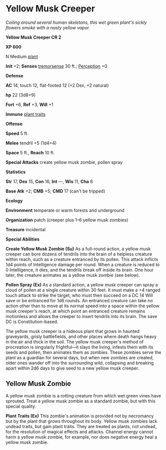 # Yellow Musk Creeper

_Coiling around several human skeletons, this wet green plant's sickly flowers smoke with a nasty yellow vapor._

**Yellow Musk Creeper CR 2**

**XP 600**

N Medium [plant](creatureTypes.html#_plant)

**Init** +2; **Senses** [tremorsense](universalMonsterRules.html#_tremorsense) 30 ft.; [Perception](../skills/perception.html#_perception) +0

**Defense**

**AC** 14, touch 12, flat-footed 12 (+2 Dex, +2 natural)

**hp** 22 (3d8+9)

**Fort** +6, **Ref** +3, **Will** +1

**Immune** [plant traits](universalMonsterRules.html#_plant-traits)

**Offense**

**Speed** 5 ft.

**Melee** tendril +5 (1d4+4)

**Space** 5 ft., **Reach** 10 ft.

**Special Attacks** create yellow musk zombie, pollen spray

**Statistics**

**Str** 17, **Dex** 15, **Con** 16, **Int** —, **Wis** 11, **Cha** 8

**Base Atk** +2; **CMB** +5; **CMD** 17 (can't be tripped)

**Ecology**

**Environment** temperate or warm forests and underground

**Organization** patch (creeper plus 1–6 yellow musk zombies)

**Treasure** incidental

**Special Abilities**

**Create Yellow Musk Zombie (Su)** As a full-round action, a yellow musk creeper can bore dozens of tendrils into the brain of a helpless creature within reach, such as a creature entranced by its pollen. This attack inflicts 1d4 points of Intelligence damage per round. When a creature is reduced to 0 Intelligence, it dies, and the tendrils break off inside its brain. One hour later, the creature animates as a yellow musk zombie (see below).

**Pollen Spray (Ex)** As a standard action, a yellow musk creeper can spray a cloud of pollen at a single creature within 30 feet. It must make a +4 ranged touch attack to strike the target, who must then succeed on a DC 14 Will save or be entranced for 1d6 rounds. An entranced creature can take no action other than to move at its normal speed into a space within the yellow musk creeper's reach, at which point an entranced creature remains motionless and allows the creeper to insert tendrils into its brain. The save DC is Constitution-based.

The yellow musk creeper is a hideous plant that grows in haunted graveyards, grisly battlefields, and other places where death hangs heavy in the air and thick in the soil. The yellow musk creeper's method of procreation is singularly frightful—it slays the living, infests them with its seeds and pollen, then animates them as zombies. These zombies serve the plant as a guardian for several days, but when new zombies are created, older ones wander off into the surrounding wild, collapsing and breaking apart within 2d6 days to give seed to a new yellow musk creeper.

## Yellow Musk Zombie

A yellow musk zombie is a rotting creature from which wet green vines have sprouted. Treat a yellow musk zombie as a standard zombie, but with this special quality.

**Plant Traits (Ex)** This zombie's animation is provided not by necromancy but by the plant that grows throughout its body. Yellow musk zombies lack undead traits, but gain plant traits. They are treated as plants, not undead, for the resolution of magical effects and attacks. Channel energy cannot harm a yellow musk zombie, for example, nor does negative energy heal a yellow musk zombie.

